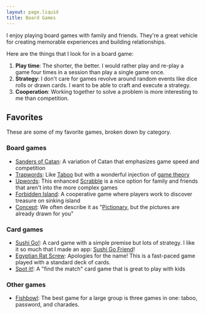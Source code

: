 ```yaml
---
layout: page.liquid
title: Board Games
---
```


I enjoy playing board games with family and friends. They're a great vehicle for
creating memorable experiences and building relationships.

Here are the things that I look for in a board game:

1. **Play time**: The shorter, the better. I would rather play and re-play a
   game four times in a session than play a single game once.
2. **Strategy**: I don't care for games revolve around random events like dice
   rolls or drawn cards. I want to be able to craft and execute a strategy.
3. **Cooperation**: Working together to solve a problem is more interesting to
   me than competition.

## Favorites

These are some of my favorite games, broken down by category.

### Board games

- [Sanders of Catan](/board-games/sanders-of-catan): A variation of Catan that
  emphasizes game speed and competition
- [Trapwords](https://boardgamegeek.com/boardgame/257527/trapwords): Like
  [Taboo](https://boardgamegeek.com/boardgame/1111/taboo) but with a wonderful
  injection of [game theory](https://en.wikipedia.org/wiki/Game_theory)
- [Upwords](https://boardgamegeek.com/boardgame/1515/upwords): This enhanced
  [Scrabble](https://boardgamegeek.com/boardgame/320/scrabble) is a nice option
  for family and friends that aren't into the more complex games
- [Forbidden Island](https://boardgamegeek.com/boardgame/65244/forbidden-island):
  A cooperative game where players work to discover treasure on sinking island
- [Concept](https://boardgamegeek.com/boardgame/147151/concept): We often
  describe it as
  "[Pictionary](https://boardgamegeek.com/boardgame/2281/pictionary), but the
  pictures are already drawn for you"

### Card games

- [Sushi Go!](https://boardgamegeek.com/boardgame/133473/sushi-go): A card game
  with a simple premise but lots of strategy. I like it so much that I made an
  app: [Sushi Go Friend](https://sushigofriend.netlify.app/)!
- [Egyptian Rat Screw](https://en.wikipedia.org/wiki/Egyptian_Ratscrew):
  Apologies for the name! This is a fast-paced game played with a standard deck
  of cards.
- [Spot it!](https://boardgamegeek.com/boardgame/63268/spot-it): A "find the
  match" card game that is great to play with kids

### Other games

- [Fishbowl](https://fishbowl-game.com/): The best game for a large group is
  three games in one: taboo, password, and charades.
